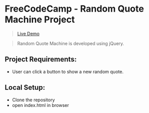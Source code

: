 # FreeCodeCamp - Random Quote Machine Project

> [Live Demo](https://archanabansal88.github.io/random-quotes/)

> Random Quote Machine is developed using jQuery.

## Project Requirements:

* User can click a button to show a new random quote.

## Local Setup:

* Clone the repository
* open index.html in browser

##
